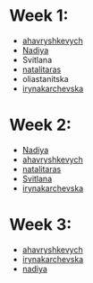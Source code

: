 # Week 1:
- [ahavryshkevych](https://github.com/gavandre)
- [Nadiya](https://github.com/ntestdan)
- Svitlana
- [natalitaras](https://github.com/NataliTaras)
- oliastanitska
- [irynakarchevska](https://github.com/mykytapavlov/python-beginner/tree/feat/irynakarchevska/week_1)

# Week 2:
- [Nadiya](https://github.com/ntestdan)
- [ahavryshkevych](https://github.com/gavandre)
- [natalitaras](https://github.com/NataliTaras)
- [Svitlana](https://github.com/mykytapavlov/python-beginner/tree/feat/svitlana/week_2)
- [irynakarchevska](https://github.com/mykytapavlov/python-beginner/tree/feat/irynakarchevska/week_2)

# Week 3:
- [ahavryshkevych](https://github.com/mykytapavlov/python-beginner/tree/feat/ahavryshkevych/week_3)
- [irynakarchevska](https://github.com/mykytapavlov/python-beginner/tree/feat/irynakarchevska/week_3)
- [nadiya](https://github.com/mykytapavlov/python-beginner/tree/feat/nadiya/week_3)
